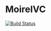 # MoireIVC

[![Build Status](https://github.com/Zou-Bo/MoireIVC.jl/actions/workflows/CI.yml/badge.svg?branch=master)](https://github.com/Zou-Bo/MoireIVC.jl/actions/workflows/CI.yml?query=branch%3Amaster)
